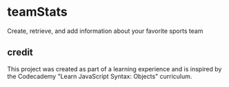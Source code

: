 # teamStats

Create, retrieve, and add information about your favorite sports team

## credit

This project was created as part of a learning experience and is inspired by the Codecademy "Learn JavaScript Syntax: Objects" curriculum.